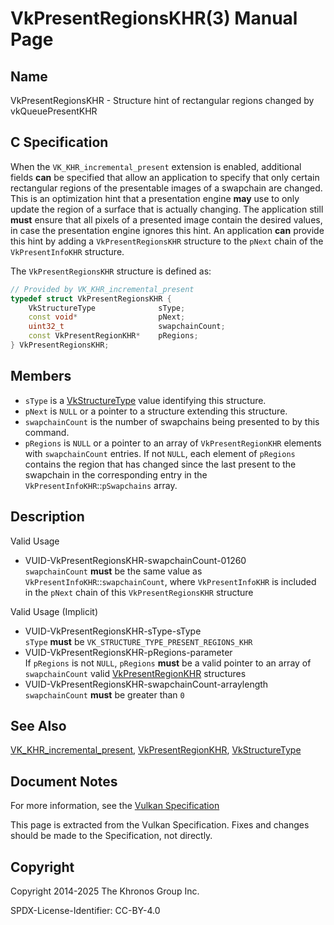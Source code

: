 # VkPresentRegionsKHR(3) Manual Page

## Name

VkPresentRegionsKHR - Structure hint of rectangular regions changed by vkQueuePresentKHR



## [](#_c_specification)C Specification

When the `VK_KHR_incremental_present` extension is enabled, additional fields **can** be specified that allow an application to specify that only certain rectangular regions of the presentable images of a swapchain are changed. This is an optimization hint that a presentation engine **may** use to only update the region of a surface that is actually changing. The application still **must** ensure that all pixels of a presented image contain the desired values, in case the presentation engine ignores this hint. An application **can** provide this hint by adding a `VkPresentRegionsKHR` structure to the `pNext` chain of the `VkPresentInfoKHR` structure.

The `VkPresentRegionsKHR` structure is defined as:

```c++
// Provided by VK_KHR_incremental_present
typedef struct VkPresentRegionsKHR {
    VkStructureType              sType;
    const void*                  pNext;
    uint32_t                     swapchainCount;
    const VkPresentRegionKHR*    pRegions;
} VkPresentRegionsKHR;
```

## [](#_members)Members

- `sType` is a [VkStructureType](https://registry.khronos.org/vulkan/specs/latest/man/html/VkStructureType.html) value identifying this structure.
- `pNext` is `NULL` or a pointer to a structure extending this structure.
- `swapchainCount` is the number of swapchains being presented to by this command.
- `pRegions` is `NULL` or a pointer to an array of `VkPresentRegionKHR` elements with `swapchainCount` entries. If not `NULL`, each element of `pRegions` contains the region that has changed since the last present to the swapchain in the corresponding entry in the `VkPresentInfoKHR`::`pSwapchains` array.

## [](#_description)Description

Valid Usage

- [](#VUID-VkPresentRegionsKHR-swapchainCount-01260)VUID-VkPresentRegionsKHR-swapchainCount-01260  
  `swapchainCount` **must** be the same value as `VkPresentInfoKHR`::`swapchainCount`, where `VkPresentInfoKHR` is included in the `pNext` chain of this `VkPresentRegionsKHR` structure

Valid Usage (Implicit)

- [](#VUID-VkPresentRegionsKHR-sType-sType)VUID-VkPresentRegionsKHR-sType-sType  
  `sType` **must** be `VK_STRUCTURE_TYPE_PRESENT_REGIONS_KHR`
- [](#VUID-VkPresentRegionsKHR-pRegions-parameter)VUID-VkPresentRegionsKHR-pRegions-parameter  
  If `pRegions` is not `NULL`, `pRegions` **must** be a valid pointer to an array of `swapchainCount` valid [VkPresentRegionKHR](https://registry.khronos.org/vulkan/specs/latest/man/html/VkPresentRegionKHR.html) structures
- [](#VUID-VkPresentRegionsKHR-swapchainCount-arraylength)VUID-VkPresentRegionsKHR-swapchainCount-arraylength  
  `swapchainCount` **must** be greater than `0`

## [](#_see_also)See Also

[VK\_KHR\_incremental\_present](https://registry.khronos.org/vulkan/specs/latest/man/html/VK_KHR_incremental_present.html), [VkPresentRegionKHR](https://registry.khronos.org/vulkan/specs/latest/man/html/VkPresentRegionKHR.html), [VkStructureType](https://registry.khronos.org/vulkan/specs/latest/man/html/VkStructureType.html)

## [](#_document_notes)Document Notes

For more information, see the [Vulkan Specification](https://registry.khronos.org/vulkan/specs/latest/html/vkspec.html#VkPresentRegionsKHR)

This page is extracted from the Vulkan Specification. Fixes and changes should be made to the Specification, not directly.

## [](#_copyright)Copyright

Copyright 2014-2025 The Khronos Group Inc.

SPDX-License-Identifier: CC-BY-4.0